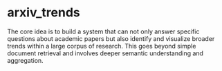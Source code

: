 # arxiv_trends
The core idea is to build a system that can not only answer specific questions about academic papers but also identify and visualize broader trends within a large corpus of research. This goes beyond simple document retrieval and involves deeper semantic understanding and aggregation.
